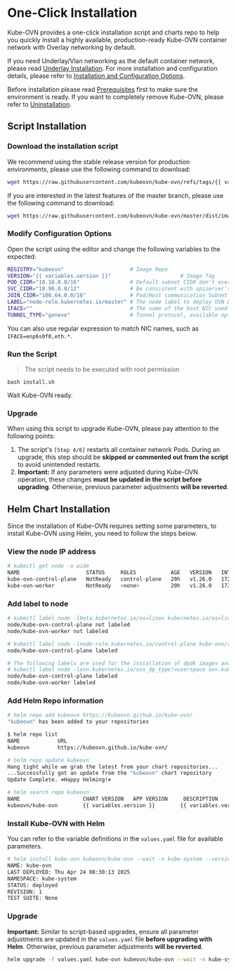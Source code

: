 # One-Click Installation

Kube-OVN provides a one-click installation script and charts repo to help you quickly install a highly available,
production-ready Kube-OVN container network with Overlay networking by default.

If you need Underlay/Vlan networking as the default container network, please read [Underlay Installation](./underlay.en.md). For more installation and configuration details, please refer to [Installation and Configuration Options](../reference/setup-options.en.md).

Before installation please read [Prerequisites](./prepare.en.md) first to make sure the environment is ready. If you want to completely remove Kube-OVN, please refer to [Uninstallation](./uninstall.en.md).

## Script Installation

### Download the installation script

We recommend using the stable release version for production environments, please use the following command to download:

```bash
wget https://raw.githubusercontent.com/kubeovn/kube-ovn/refs/tags/{{ variables.version }}/dist/images/install.sh
```

If you are interested in the latest features of the master branch, please use the following command to download:

```bash
wget https://raw.githubusercontent.com/kubeovn/kube-ovn/master/dist/images/install.sh
```

### Modify Configuration Options

Open the script using the editor and change the following variables to the expected:

```bash
REGISTRY="kubeovn"                     # Image Repo 
VERSION="{{ variables.version }}"                      # Image Tag
POD_CIDR="10.16.0.0/16"                # Default subnet CIDR don't overlay with SVC/NODE/JOIN CIDR
SVC_CIDR="10.96.0.0/12"                # Be consistent with apiserver's service-cluster-ip-range
JOIN_CIDR="100.64.0.0/16"              # Pod/Host communication Subnet CIDR, don't overlay with SVC/NODE/POD CIDR
LABEL="node-role.kubernetes.io/master" # The node label to deploy OVN DB
IFACE=""                               # The name of the host NIC used by the container network, or if empty use the NIC that host Node IP in Kubernetes
TUNNEL_TYPE="geneve"                   # Tunnel protocol, available options: geneve, vxlan or stt. stt requires compilation of ovs kernel module
```

You can also use regular expression to match NIC names, such as `IFACE=enp6s0f0,eth.*`.

### Run the Script

> The script needs to be executed with root permission

`bash install.sh`

Wait Kube-OVN ready.

### Upgrade

When using this script to upgrade Kube-OVN, please pay attention to the following points:

1. The script's `[Step 4/6]` restarts all container network Pods. During an upgrade, this step should be **skipped or commented out from the script** to avoid unintended restarts.
2. **Important:** If any parameters were adjusted during Kube-OVN operation, these changes **must be updated in the script before upgrading**. Otherwise, previous parameter adjustments **will be reverted**.

## Helm Chart Installation

Since the installation of Kube-OVN requires setting some parameters, to install Kube-OVN using Helm, you need to follow the steps below.

### View the node IP address

```bash
# kubectl get node -o wide
NAME                     STATUS     ROLES           AGE   VERSION   INTERNAL-IP   EXTERNAL-IP   OS-IMAGE             KERNEL-VERSION      CONTAINER-RUNTIME
kube-ovn-control-plane   NotReady   control-plane   20h   v1.26.0   172.18.0.3    <none>        Ubuntu 22.04.1 LTS   5.10.104-linuxkit   containerd://1.6.9
kube-ovn-worker          NotReady   <none>          20h   v1.26.0   172.18.0.2    <none>        Ubuntu 22.04.1 LTS   5.10.104-linuxkit   containerd://1.6.9
```

### Add label to node

```bash
# kubectl label node -lbeta.kubernetes.io/os=linux kubernetes.io/os=linux --overwrite
node/kube-ovn-control-plane not labeled
node/kube-ovn-worker not labeled

# kubectl label node -lnode-role.kubernetes.io/control-plane kube-ovn/role=master --overwrite
node/kube-ovn-control-plane labeled

# The following labels are used for the installation of dpdk images and can be ignored in non-dpdk cases
# kubectl label node -lovn.kubernetes.io/ovs_dp_type!=userspace ovn.kubernetes.io/ovs_dp_type=kernel --overwrite
node/kube-ovn-control-plane labeled
node/kube-ovn-worker labeled
```

### Add Helm Repo information

```bash
# helm repo add kubeovn https://kubeovn.github.io/kube-ovn/
"kubeovn" has been added to your repositories

$ helm repo list
NAME            URL
kubeovn         https://kubeovn.github.io/kube-ovn/

# helm repo update kubeovn
Hang tight while we grab the latest from your chart repositories...
...Successfully got an update from the "kubeovn" chart repository
Update Complete. ⎈Happy Helming!⎈

# helm search repo kubeovn
NAME                    CHART VERSION   APP VERSION     DESCRIPTION
kubeovn/kube-ovn        {{ variables.version }}        {{ variables.version }}         Helm chart for Kube-OVN
```

### Install Kube-OVN with Helm

You can refer to the variable definitions in the `values.yaml` file for available parameters.

```bash
# helm install kube-ovn kubeovn/kube-ovn --wait -n kube-system --version {{ variables.version }}
NAME: kube-ovn
LAST DEPLOYED: Thu Apr 24 08:30:13 2025
NAMESPACE: kube-system
STATUS: deployed
REVISION: 1
TEST SUITE: None
```

### Upgrade

**Important:** Similar to script-based upgrades, ensure all parameter adjustments are updated in the `values.yaml` file **before upgrading with Helm**. Otherwise, previous parameter adjustments **will be reverted**.

```bash
helm upgrade -f values.yaml kube-ovn kubeovn/kube-ovn --wait -n kube-system --version {{ variables.version }}
```
